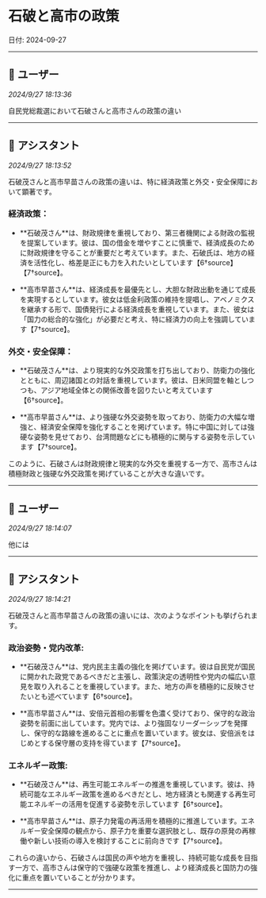 # 石破と高市の政策

日付: 2024-09-27

---

## 👤 ユーザー
*2024/9/27 18:13:36*

自民党総裁選において石破さんと高市さんの政策の違い

---

## 🤖 アシスタント
*2024/9/27 18:13:52*

石破茂さんと高市早苗さんの政策の違いは、特に経済政策と外交・安全保障において顕著です。

### 経済政策：
- \*\*石破茂さん\*\*は、財政規律を重視しており、第三者機関による財政の監視を提案しています。彼は、国の借金を増やすことに慎重で、経済成長のために財政規律を守ることが重要だと考えています。また、石破氏は、地方の経済を活性化し、格差是正にも力を入れたいとしています【6†source】【7†source】。
  
- \*\*高市早苗さん\*\*は、経済成長を最優先とし、大胆な財政出動を通じて成長を実現するとしています。彼女は低金利政策の維持を提唱し、アベノミクスを継承する形で、国債発行による経済成長を重視しています。また、彼女は「国力の総合的な強化」が必要だと考え、特に経済力の向上を強調しています【7†source】。

### 外交・安全保障：
- \*\*石破茂さん\*\*は、より現実的な外交政策を打ち出しており、防衛力の強化とともに、周辺諸国との対話を重視しています。彼は、日米同盟を軸としつつも、アジア地域全体との関係改善を図りたいと考えています【6†source】。

- \*\*高市早苗さん\*\*は、より強硬な外交姿勢を取っており、防衛力の大幅な増強と、経済安全保障を強化することを掲げています。特に中国に対しては強硬な姿勢を見せており、台湾問題などにも積極的に関与する姿勢を示しています【7†source】。

このように、石破さんは財政規律と現実的な外交を重視する一方で、高市さんは積極財政と強硬な外交政策を掲げていることが大きな違いです。

---

## 👤 ユーザー
*2024/9/27 18:14:07*

他には

---

## 🤖 アシスタント
*2024/9/27 18:14:21*

石破茂さんと高市早苗さんの政策の違いには、次のようなポイントも挙げられます。

### 政治姿勢・党内改革:
- \*\*石破茂さん\*\*は、党内民主主義の強化を掲げています。彼は自民党が国民に開かれた政党であるべきだと主張し、政策決定の透明性や党内の幅広い意見を取り入れることを重視しています。また、地方の声を積極的に反映させたいとも述べています【6†source】。
  
- \*\*高市早苗さん\*\*は、安倍元首相の影響を色濃く受けており、保守的な政治姿勢を前面に出しています。党内では、より強固なリーダーシップを発揮し、保守的な路線を進めることに重点を置いています。彼女は、安倍派をはじめとする保守層の支持を得ています【7†source】。

### エネルギー政策:
- \*\*石破茂さん\*\*は、再生可能エネルギーの推進を重視しています。彼は、持続可能なエネルギー政策を進めるべきだとし、地方経済とも関連する再生可能エネルギーの活用を促進する姿勢を示しています【6†source】。
  
- \*\*高市早苗さん\*\*は、原子力発電の再活用を積極的に推進しています。エネルギー安全保障の観点から、原子力を重要な選択肢とし、既存の原発の再稼働や新しい技術の導入を検討することに前向きです【7†source】。

これらの違いから、石破さんは国民の声や地方を重視し、持続可能な成長を目指す一方で、高市さんは保守的で強硬な政策を推進し、より経済成長と国防力の強化に重点を置いていることが分かります。

---
